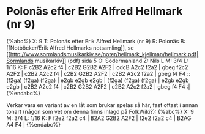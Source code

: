 # Polonäs efter Erik Alfred Hellmark (nr 9)

{%abc%}
X: 9
T: Polonäs efter Erik Alfred Hellmark (nr 9)
R: Polonäs
B: [[Notböcker/Erik Alfred Hellmarks notsamling]], se [[http://www.sormlandsmusikarkiv.se/noter/hellmark_kjellman/hellmark.pdf|Sörmlands musikarkiv]] (pdf) sida 5
O: Södermanland
Z: Nils L
M: 3/4
L: 1/16
K: F
c2B2 A2c2 f4 | c2B2 G2B2 A2F2 | cdcB A2c2 f2a2 | gbeg f2c2 A2F2 |
c2B2 A2c2 f4 | c2B2 G2B2 A2F2 | c2B2 A2c2 f2a2 | gbeg f4 F4 ::
(f2ga) (f2ga) (f2ga) | e2gb e2gb e2gb | (f2ga) (f2ga) (f2ga) | e2gb e2gb e2gb |
c2B2 A2c2 f4 | c2B2 G2B2 A2F2 | c2B2 A2c2 f2a2 | gbeg f4 F4 :|
{%endabc%}

Verkar vara en variant av en låt som brukar spelas så här, fast oftast i annan tonart (någon som vet om denna finns inlagd på FolkWiki?):
{%abc%}
X: 9
M: 3/4
L: 1/16
K: F
f2e2 f2a2 c4 | B2A2 G2B2 A2F2 | f2e2 f2a2 c4 | B2AG A4 F4 | 
{%endabc%}
